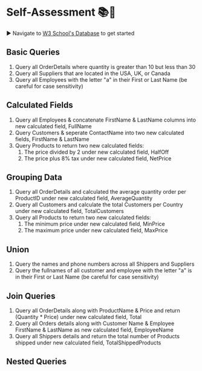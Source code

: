# Self-Assessment 📚📝

▶️ Navigate to [W3 School's Database](https://www.w3schools.com/sql/trysql.asp?filename=trysql_select_all) to get started

## Basic Queries

1. Query all OrderDetails where quantity is greater than 10 but less than 30
2. Query all Suppliers that are located in the USA, UK, or Canada
3. Query all Employees with the letter "a" in their First or Last Name (be careful for case sensitivity)

## Calculated Fields

1. Query all Employees & concatenate FirstName & LastName columns into new calculated field, FullName
2. Query Customers & seperate ContactName into two new calculated fields, FirstName & LastName
3. Query Products to return two new calculated fields:
   1. The price divided by 2 under new calculated field, HalfOff
   2. The price plus 8% tax under new calculated field, NetPrice

## Grouping Data

1. Query all OrderDetails and calculated the average quantity order per ProductID under new calculated field, AverageQuantity
2. Query all Customers and calculate the total Customers per Country under new calculated field, TotalCustomers
3. Query all Products to return two new calculated fields:
   1. The minimum price under new calculated field, MinPrice
   2. The maximum price under new calculated field, MaxPrice

## Union

1. Query the names and phone numbers across all Shippers and Suppliers
2. Query the fullnames of all customer and employee with the letter "a" is in their First or Last Name (be careful for case sensitivity)

## Join Queries

1. Query all OrderDetails along with ProductName & Price and return (Quantity \* Price) under new calculated field, Total
2. Query all Orders details along with Customer Name & Employee FirstName & LastName as new calculated field, EmployeeName
3. Query all Shippers details and return the total number of Products shipped under new calculated field, TotalShippedProducts

## Nested Queries
